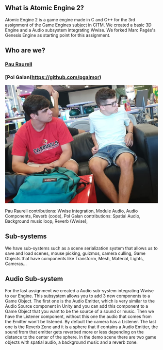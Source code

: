 ## What is Atomic Engine 2?

Atomic Engine 2 is a game engine made in C and C++ for the 3rd assignment of the Game Engines subject in CITM. 
We created a basic 3D Engine and a Audio subsystem integrating Wwise.
We forked Marc Pagès's Genesis Engine as starting point for this assignment.

## Who are we?

### [Pau Raurell](https://github.com/pauraurell)
### [Pol Galan(https://github.com/pgalmor)
![Photo](https://github.com/pauraurell/AtomicEngine2/blob/gh-pages/Web%20pics/Members.PNG)

Pau Raurell contributions: Wwise integration, Module Audio, Audio Components, Reverb (code),
Pol Galan contributions: Spatial Audio, Background music loop, Reverb (Wwise),

## Sub-systems

We have sub-systems such as a scene serialization system that allows us to save and load scenes, mouse picking, guizmos, camera culling, Game Objects that have components like Transform, Mesh, Material,
Lights, Cameras...  

## Audio Sub-system

For the last assignment we created a Audio sub-system integrating Wwise to our Engine.
This subsystem allows you to add 3 new components to a Game Object. The first one is the Audio Emitter, which is very similar to the Audio Source component
in Unity and you can add this component to a Game Object that you want to be the source of a sound or music.
Then we have the Listener component, without this one the audio that comes from the Emitter won't be listened. By default the camera has a Listener.
The last one is the Reverb Zone and it is a sphere that if contains a Audio Emitter, the sound from that emitter gets reverbed more or less depending on 
the distance to the center of the sphere.
In the demo scene there are two game objects with spatial audio, a background music and a reverb zone. 